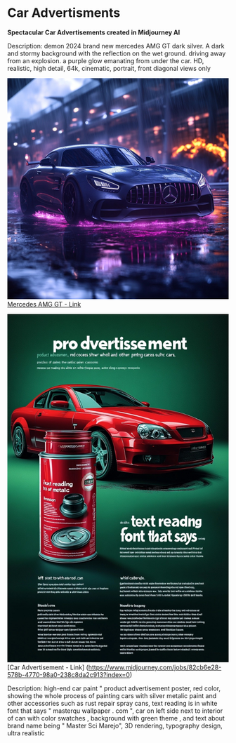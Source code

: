 # Car Advertisments
**Spectacular Car Advertisements created in Midjourney AI**

Description:
demon 2024 brand new mercedes AMG GT dark silver. A dark and stormy background with the reflection on the wet ground. driving away from an explosion. a purple glow emanating from under the car. HD, realistic, high detail, 64k, cinematic, portrait, front diagonal views only

![Mercedes AMG GT](./0-1-1-mercedes-AMG.jpg)
[Mercedes AMG GT - Link](https://www.midjourney.com/jobs/d6fc33eb-ba53-4a56-a45e-bc6451a360ba?index=0)


![Car Advertisment](./0-car-advertisment.jpg)
[Car Advertisement - Link] (https://www.midjourney.com/jobs/82cb6e28-578b-4770-98a0-238c8da2c913?index=0)

Description: high-end car paint " product advertisement poster, red color, showing the whole process of painting cars with silver metalic paint and other accessories such as rust repair spray cans, text reading is in white font that says " masterqu wallpaper . com ", car on left side next to interior of can with color swatches , background with green theme , and text about brand name being " Master Sci Marejo", 3D rendering, typography design, ultra realistic
